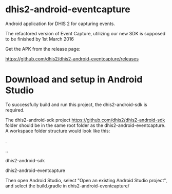 # dhis2-android-eventcapture
Android application for DHIS 2 for capturing events.

The refactored version of Event Capture, utilizing our new SDK is supposed to be finished by 1st March 2016

Get the APK from the release page:

https://github.com/dhis2/dhis2-android-eventcapture/releases

# Download and setup in Android Studio
To successfully build and run this project, the dhis2-android-sdk is required.

The dhis2-android-sdk project https://github.com/dhis2/dhis2-android-sdk folder should be in the same root folder as the dhis2-android-eventcapture.
A workspace folder structure would look like this:

.

..

dhis2-android-sdk

dhis2-android-eventcapture

Then open Android Studio, select "Open an existing Android Studio project", and select the build.gradle in dhis2-android-eventcapture/
